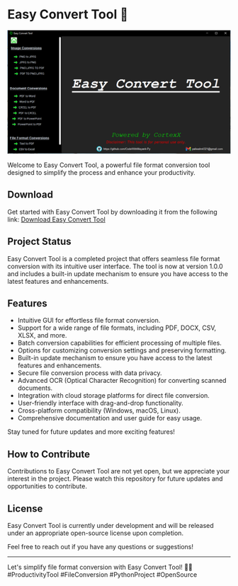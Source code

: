 # Easy Convert Tool 🚀

![Easy Convert Tool](https://github.com/CodeWithMayank-Py/easy-convert-tool/blob/main/ECTool_image.png)

Welcome to Easy Convert Tool, a powerful file format conversion tool designed to simplify the process and enhance your productivity.

## Download

Get started with Easy Convert Tool by downloading it from the following link: [Download Easy Convert Tool](https://drive.google.com/drive/folders/1yuMe_az3qaygMWr25jgn9yQReZrBdqFG?usp=sharing)

## Project Status

Easy Convert Tool is a completed project that offers seamless file format conversion with its intuitive user interface. The tool is now at version 1.0.0 and includes a built-in update mechanism to ensure you have access to the latest features and enhancements.


## Features

- Intuitive GUI for effortless file format conversion.
- Support for a wide range of file formats, including PDF, DOCX, CSV, XLSX, and more.
- Batch conversion capabilities for efficient processing of multiple files.
- Options for customizing conversion settings and preserving formatting.
- Built-in update mechanism to ensure you have access to the latest features and enhancements.
- Secure file conversion process with data privacy.
- Advanced OCR (Optical Character Recognition) for converting scanned documents.
- Integration with cloud storage platforms for direct file conversion.
- User-friendly interface with drag-and-drop functionality.
- Cross-platform compatibility (Windows, macOS, Linux).
- Comprehensive documentation and user guide for easy usage.

Stay tuned for future updates and more exciting features!


## How to Contribute

Contributions to Easy Convert Tool are not yet open, but we appreciate your interest in the project. Please watch this repository for future updates and opportunities to contribute.

## License

Easy Convert Tool is currently under development and will be released under an appropriate open-source license upon completion.

Feel free to reach out if you have any questions or suggestions!

---

Let's simplify file format conversion with Easy Convert Tool! 🎉💼 #ProductivityTool #FileConversion #PythonProject #OpenSource
